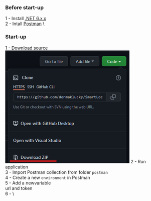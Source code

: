 ### Before start-up

1 - Install [.NET 6.x.x](https://dotnet.microsoft.com/en-us/download/dotnet/6.0) \
2 - Intall [Postman](https://www.postman.com/downloads/) \

### Start-up

1 - Download source \
![step1](https://github.com/denmaklucky/SmartLock/blob/main/files/1.png)
2 - Run application\
3 - Import Postman collection from folder `postman`\
4 - Create a new `environment` in Postman\
5 - Add a newvariable\
url and token\
6 -  \